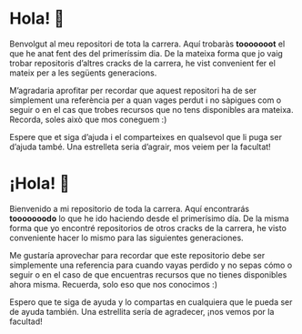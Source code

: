 # Hola! :wave:
Benvolgut al meu repositori de tota la carrera. Aquí trobaràs **tooooooot** el que he anat fent des del primeríssim dia. De la mateixa forma que jo vaig trobar repositoris d’altres cracks de la carrera, he vist convenient fer el mateix per a les següents generacions.

M’agradaria aprofitar per recordar que aquest repositori ha de ser simplement una referència per a quan vages perdut i no sàpigues com o seguir o en el cas que trobes recursos que no tens disponibles ara mateixa. Recorda, soles això que mos coneguem :)

Espere que et siga d’ajuda i el comparteixes en qualsevol que li puga ser d’ajuda també. Una estrelleta seria d’agrair, mos veiem per la facultat!

# ¡Hola! :wave:
Bienvenido a mi repositorio de toda la carrera. Aquí encontrarás **tooooooodo** lo que he ido haciendo desde el primerísimo día. De la misma forma que yo encontré repositorios de otros cracks de la carrera, he visto conveniente hacer lo mismo para las siguientes generaciones.

Me gustaría aprovechar para recordar que este repositorio debe ser simplemente una referencia para cuando vayas perdido y no sepas cómo o seguir o en el caso de que encuentras recursos que no tienes disponibles ahora misma. Recuerda, solo eso que nos conocimos :)

Espero que te siga de ayuda y lo compartas en cualquiera que le pueda ser de ayuda también. Una estrellita sería de agradecer, ¡nos vemos por la facultad!
